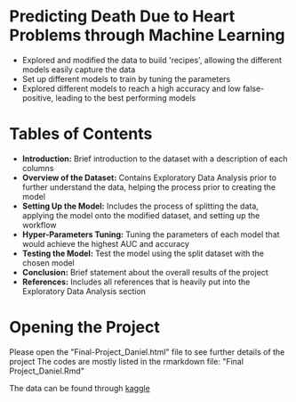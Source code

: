 # Predicting Death Due to Heart Problems through Machine Learning
- Explored and modified the data to build 'recipes', allowing the different models easily capture the data
- Set up different models to train by tuning the parameters
- Explored different models to reach a high accuracy and low false-positive, leading to the best performing models

# Tables of Contents
- **Introduction:** Brief introduction to the dataset with a description of each columns
- **Overview of the Dataset:** Contains Exploratory Data Analysis prior to further understand the data, helping the process prior to creating the model
- **Setting Up the Model:** Includes the process of splitting the data, applying the model onto the modified dataset, and setting up the workflow
- **Hyper-Parameters Tuning:** Tuning the parameters of each model that would achieve the highest AUC and accuracy
- **Testing the Model:** Test the model using the split dataset with the chosen model
- **Conclusion:** Brief statement about the overall results of the project
- **References:** Includes all references that is heavily put into the Exploratory Data Analysis section

# Opening the Project

Please open the "Final-Project_Daniel.html" file to see further details of the project
The codes are mostly listed in the rmarkdown file: "Final Project_Daniel.Rmd"

The data can be found through [kaggle](https://www.kaggle.com/datasets/andrewmvd/heart-failure-clinical-data)
